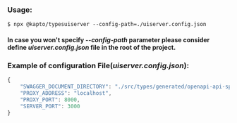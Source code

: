 ### Usage:
`$ npx @kapto/typesuiserver --config-path=./uiserver.config.json`

#### In case you won't specify ***--config-path*** parameter please consider define ***uiserver.config.json*** file in the root of the project.

### Example of configuration File(***uiserver.config.json***):
```javascript
{
    "SWAGGER_DOCUMENT_DIRECTORY": "./src/types/generated/openapi-api-spec.json",
    "PROXY_ADDRESS": "localhost",
    "PROXY_PORT": 8000,
    "SERVER_PORT": 3000
}
```